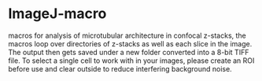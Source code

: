 # ImageJ-macro
macros for analysis of microtubular architecture in confocal z-stacks, the macros loop over directories of z-stacks as well as each slice in the image. The output then gets saved under a new folder converted into a 8-bit TIFF file. 
To select a single cell to work with in your images, please create an ROI before use and clear outside to reduce interfering background noise. 

